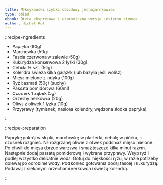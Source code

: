 ```yaml
---
title: Meksykański szybki obiadowy jednogarnkowiec
type: obiad
ebook: Dieta ekspresowa i ekonomiczna wersja jesienno zimowa
author: Michał Kot
---
```


::recipe-ingredients

- Papryka (80g)
- Marchewka (50g)
- Fasola czerwona w zalewie (50g)
- Kukurydza konserwowa 2 łyżki (30g)
- Cebula ½ szt. (50g)
- Kolendra świeża kilka gałązek (lub bazylia jeśli wolisz)
- Mięso mielone z indyka (100g)
- Ryż basmati (50g) (suchy)
- Passata pomidorowa (60ml)
- Czosnek 1 ząbek (5g)
- Orzechy nerkowca (20g)
- Oliwa z oliwek 1 łyżka (10g)
- Przyprawy (tymianek, nasiona kolendry, wędzona słodka papryka)

::

::recipe-preparation

Paprykę pokrój w słupki, marchewkę w plasterki, cebulę w piórka, a czosnek rozgnieć. Na rozgrzanej oliwie z oliwek podsmaż mięso mielone. Po chwili do mięsa dorzuć warzywa i smaż jeszcze kilka minut razem. Następnie dodaj passatę pomidorową i wybrane przyprawy. Wsyp ryż i podlej wszystko delikatnie wodą. Gotuj do miękkości ryżu, w razie potrzeby dolewaj po odrobinie wody. Pod koniec gotowania dodaj fasolę i kukurydzę. Podawaj z siekanymi orzechami nerkowca i świeżą kolendrą.

::
